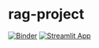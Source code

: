 # rag-project
[![Binder](https://mybinder.org/badge_logo.svg)](https://mybinder.org/v2/gh/kwater-interns-2409/rag-project/HEAD?labpath=.%2Frag_notebook.ipynb)
[![Streamlit App](https://static.streamlit.io/badges/streamlit_badge_black_white.svg)](https://rag-project-drrnnbxeh4jnhytgebdnoc.streamlit.app)
